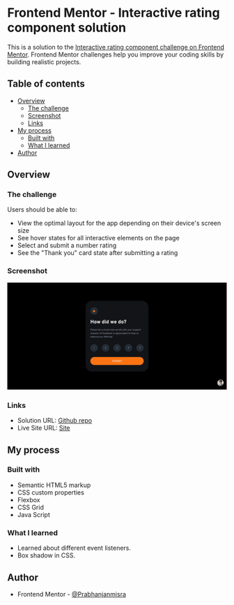# Frontend Mentor - Interactive rating component solution

This is a solution to the [Interactive rating component challenge on Frontend Mentor](https://www.frontendmentor.io/challenges/interactive-rating-component-koxpeBUmI). Frontend Mentor challenges help you improve your coding skills by building realistic projects. 

## Table of contents

- [Overview](#overview)
  - [The challenge](#the-challenge)
  - [Screenshot](#screenshot)
  - [Links](#links)
- [My process](#my-process)
  - [Built with](#built-with)
  - [What I learned](#what-i-learned)
- [Author](#author)


## Overview

### The challenge

Users should be able to:

- View the optimal layout for the app depending on their device's screen size
- See hover states for all interactive elements on the page
- Select and submit a number rating
- See the "Thank you" card state after submitting a rating

### Screenshot

![](/screenshot.png)


### Links

- Solution URL: [Github repo](https://github.com/Prabhanjanmisra/fem-interactive-rating-component)
- Live Site URL: [Site](https://prabhanjanmisra.github.io/fem-interactive-rating-component/)

## My process

### Built with

- Semantic HTML5 markup
- CSS custom properties
- Flexbox
- CSS Grid
- Java Script

### What I learned

- Learned about different event listeners.
- Box shadow in CSS.


## Author

- Frontend Mentor - [@Prabhanjanmisra](https://www.frontendmentor.io/profile/Prabhanjanmisra)
